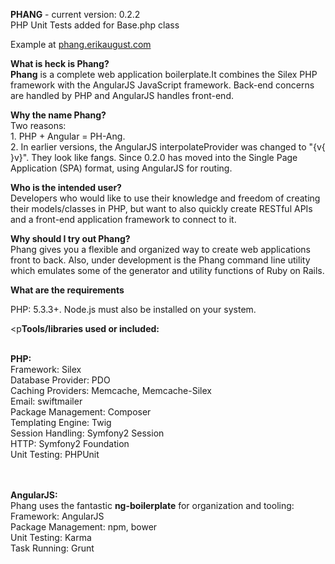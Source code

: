 <p><strong>PHANG</strong> - current version: 0.2.2
<br />PHP Unit Tests added for Base.php class</p>

<p>Example at <a href="http://phang.erikaugust.com">phang.erikaugust.com</a></p>

<p><strong>What is heck is Phang?</strong><br />
<strong>Phang</strong> is a complete web application boilerplate.</strong>It combines the Silex PHP framework with the AngularJS JavaScript framework. Back-end concerns are handled by PHP and AngularJS handles front-end.</p>

<p><strong>Why the name Phang?</strong><br />
Two reasons:<br />1. PHP + Angular = PH-Ang.<br />
2. In earlier versions, the AngularJS interpolateProvider was changed to "{v{ }v}". They look like fangs. Since 0.2.0 has moved into the Single Page Application (SPA) format, using AngularJS for routing.</p>

<p><strong>Who is the intended user?</strong><br />
Developers who would like to use their knowledge and freedom of creating their models/classes in PHP, but want to also quickly create RESTful APIs and a front-end application framework to connect to it.</p>

<p><strong>Why should I try out Phang?</strong><br />
Phang gives you a flexible and organized way to create web applications front to back. Also, under development is the Phang command line utility which emulates some of the generator and utility functions of Ruby on Rails.</p>

<p><strong>What are the requirements</strong><br />
<p>PHP: 5.3.3+. Node.js must also be installed on your system.</p>

<p<strong>Tools/libraries used or included:</strong><br /><br />

<strong>PHP:</strong><br />
Framework: Silex<br />
Database Provider: PDO<br />
Caching Providers: Memcache, Memcache-Silex<br />
Email: swiftmailer<br />
Package Management: Composer<br />
Templating Engine: Twig<br />
Session Handling: Symfony2 Session<br />
HTTP: Symfony2 Foundation<br />
Unit Testing: PHPUnit<br />
<br /><br />

<strong>AngularJS:</strong><br />
Phang uses the fantastic <strong>ng-boilerplate</strong> for organization and tooling:<br />
Framework: AngularJS<br />
Package Management: npm, bower<br />
Unit Testing: Karma<br />
Task Running: Grunt<br />
</p>

